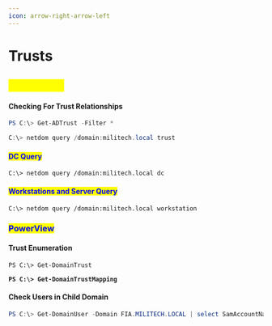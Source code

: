 ```yaml
---
icon: arrow-right-arrow-left
---
```


# Trusts

## <mark style="color:yellow;">WINDOWS</mark>

#### **Checking For Trust Relationships**

```powershell
PS C:\> Get-ADTrust -Filter *
```

```powershell
C:\> netdom query /domain:militech.local trust
```

#### <mark style="color:blue;">DC Query</mark>

```cmd-session
C:\> netdom query /domain:militech.local dc
```

#### <mark style="color:blue;">Workstations and Server Query</mark>

```cmd-session
C:\> netdom query /domain:militech.local workstation
```

### <mark style="color:blue;">PowerView</mark>

#### **Trust Enumeration**

<pre class="language-powershell"><code class="lang-powershell">PS C:\> Get-DomainTrust 
<strong>
</strong><strong>PS C:\> Get-DomainTrustMapping
</strong></code></pre>

#### Check Users in Child Domain

```powershell
PS C:\> Get-DomainUser -Domain FIA.MILITECH.LOCAL | select SamAccountName
```
